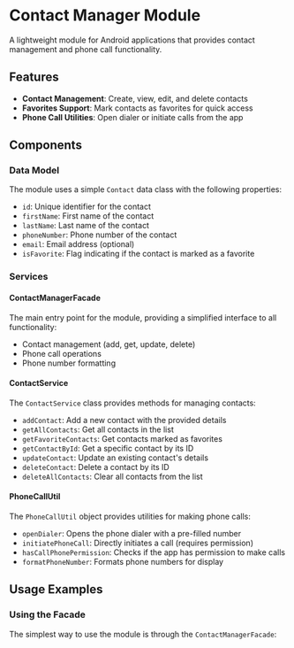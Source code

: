 # Contact Manager Module

A lightweight module for Android applications that provides contact management and phone call
functionality.

## Features

- **Contact Management**: Create, view, edit, and delete contacts
- **Favorites Support**: Mark contacts as favorites for quick access
- **Phone Call Utilities**: Open dialer or initiate calls from the app

## Components

### Data Model

The module uses a simple `Contact` data class with the following properties:
- `id`: Unique identifier for the contact
- `firstName`: First name of the contact
- `lastName`: Last name of the contact
- `phoneNumber`: Phone number of the contact
- `email`: Email address (optional)
- `isFavorite`: Flag indicating if the contact is marked as a favorite

### Services

#### ContactManagerFacade

The main entry point for the module, providing a simplified interface to all functionality:
- Contact management (add, get, update, delete)
- Phone call operations
- Phone number formatting

#### ContactService

The `ContactService` class provides methods for managing contacts:
- `addContact`: Add a new contact with the provided details
- `getAllContacts`: Get all contacts in the list
- `getFavoriteContacts`: Get contacts marked as favorites
- `getContactById`: Get a specific contact by its ID
- `updateContact`: Update an existing contact's details
- `deleteContact`: Delete a contact by its ID
- `deleteAllContacts`: Clear all contacts from the list

#### PhoneCallUtil

The `PhoneCallUtil` object provides utilities for making phone calls:
- `openDialer`: Opens the phone dialer with a pre-filled number
- `initiatePhoneCall`: Directly initiates a call (requires permission)
- `hasCallPhonePermission`: Checks if the app has permission to make calls
- `formatPhoneNumber`: Formats phone numbers for display

## Usage Examples

### Using the Facade

The simplest way to use the module is through the `ContactManagerFacade`:
